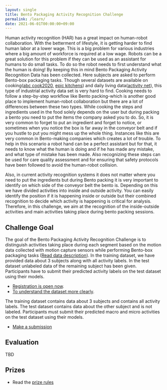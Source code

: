 ```yaml
---
layout: single
title: Bento Packaging Activity Recognition Challenge
permalink: /learn/
date: 2021-06-01T00:00:00+09:00
---
```


Human activity recognition (HAR) has a great impact on human-robot collaboration. With the betterment of lifestyle, it is getting harder to find human labor at a lower wage. This is a big problem for various industries where a big amount of workforce is required at a low wage. Robots can be a great solution for this problem if they can be used as an assistant for humans to do small tasks. To do so the robot needs to first understand what the human is doing! By keeping this in mind Bento Packaging Activity Recognition Data has been collected. Here subjects are asked to perform Bento-box packaging tasks. Though several datasets are available on cooking([abc cook2020](https://abc-research.github.io/cook2020/), [epic kitchens](https://epic-kitchens.github.io/2021)) and daily living data([activity net](http://activity-net.org/index.html)), this type of industrial activity data set is very hard to find. Cooking needs to follow a step-by-step workflow like Bento packing-which is another good place to implement human-robot collaboration but there are a lot of differences between these two types. While cooking the steps and ingredients used in the food solely depends on the user but during packing a bento you need to put the items the company asked you to do. So, it is very common to forget to put an ingredient and forget to notice, or sometimes when you notice the box is far away in the conveyor belt and if you hustle to put you might mess up the whole thing. Instances like this are very common in Bento-making companies which creates a lot of trouble. To help in this scenario a robot hand can be a perfect assistant but for that, it needs to know what the human is doing and if he has made any mistake, and what type of mistake has been made. Also recognizing these steps can be used for care quality assessment and for ensuring that safety protocols have been followed to avoid the human-robot collision.

Also, in current activity recognition systems it does not matter where you need to put the ingredients but during Bento packing it is very important to identify on which side of the conveyor belt the bento is. Depending on this we have divided activities into inside and outside activity. You can easily identify the position if it is happening inside or outside but their combined recognition to decide which activity is happening is critical for analysis. Therefore, in this challenge, we aim at the recognition of the inside-outside activities and main activities taking place during bento packing sessions.

## Challenge Goal
The goal of the Bento Packaging Activity Recognition Challenge is to distinguish activities taking place during each segment based on the motion data collected with motion capture sensors while performing Bento-box packaging tasks ([Read data description](/bento2021/data/)). In the training dataset, we have provided data about 3 subjects along with all activity labels. In the test dataset unlabeled data of the remaining subject has been given. Participants have to submit their predicted activity labels on the test dataset using their models.

- [Registration is open now](/bento2021/registration/).
- [To understand the dataset more clearly](/bento2021/data/).

The training dataset contains data about 3 subjects and contains all activity labels.
The test dataset contains data about the other subject and is not labeled.
Participants must submit their predicted macro and micro activities on the test dataset using their models.

- [Make a submission](/bento2021/submit/)

## Evaluation
TBD

<!--
Submissions will be evaluated by the average of the accuracy of macro activity classification (ma) and the average accuracy of micro-activity classification (mi). That is (ma+mi)/2.

The average accuracy of micro-activity classification is based on the multi-label accuracy formula. The accuracy of one sample is given by the number of correct labels predicted divided by the number of total true and predicted labels (cardinality of the union). 
-->

## Prizes
<!--
The winner of the challenge will be invited to a visit to our laboratory installations in Kitakyushu, Japan with travel costs supported.
-->
- Read the [prize rules](/bento2021/prize_rules/)
